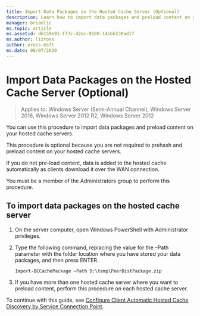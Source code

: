 ```yaml
---
title: Import Data Packages on the Hosted Cache Server (Optional)
description: Learn how to import data packages and preload content on your hosted cache servers.
manager: brianlic
ms.topic: article
ms.assetid: d6159e91-f77c-42ec-9180-14bbb230ad17
ms.author: lizross
author: eross-msft
ms.date: 08/07/2020
---
```


# Import Data Packages on the Hosted Cache Server \(Optional\)

>Applies to: Windows Server (Semi-Annual Channel), Windows Server 2016, Windows Server 2012 R2, Windows Server 2012

You can use this procedure to import data packages and preload content on your hosted cache servers.

This procedure is optional because you are not required to prehash and preload content on your hosted cache servers.

If you do not pre\-load content, data is added to the hosted cache automatically as clients download it over the WAN connection.

You must be a member of the Administrators group to perform this procedure.

## To import data packages on the hosted cache server

1. On the server computer, open Windows PowerShell with Administrator privileges.

2. Type the following command, replacing the value for the –Path parameter with the folder location where you have stored your data packages, and then press ENTER.

    ```
    Import-BCCachePackage –Path D:\temp\PeerDistPackage.zip
    ```

3. If you have more than one hosted cache server where you want to preload content, perform this procedure on each hosted cache server.

To continue with this guide, see [Configure Client Automatic Hosted Cache Discovery by Service Connection Point](10-Bc-Client-By-Scp.md).
